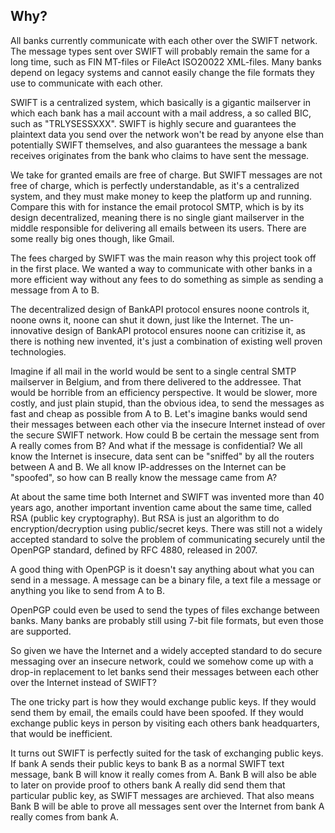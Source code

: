 ## Why?

All banks currently communicate with each other over the SWIFT network.
The message types sent over SWIFT will probably remain the same for a long time, such as FIN MT-files or FileAct ISO20022 XML-files.
Many banks depend on legacy systems and cannot easily change the file formats they use to communicate with each other.

SWIFT is a centralized system, which basically is a gigantic mailserver in which each bank has a mail account with a mail address, a so called BIC, such as "TRLYSESSXXX".
SWIFT is highly secure and guarantees the plaintext data you send over the network won't be read by anyone else than potentially SWIFT themselves,
and also guarantees the message a bank receives originates from the bank who claims to have sent the message.

We take for granted emails are free of charge. But SWIFT messages are not free of charge, which is perfectly understandable, as it's a centralized system, and they must make money to keep the platform up and running.
Compare this with for instance the email protocol SMTP, which is by its design decentralized, meaning there is no single giant mailserver in the middle responsible for delivering all emails between its users. There are some really big ones though, like Gmail.

The fees charged by SWIFT was the main reason why this project took off in the first place.
We wanted a way to communicate with other banks in a more efficient way without any fees to do something as simple as sending a message from A to B.

The decentralized design of BankAPI protocol ensures noone controls it, noone owns it, noone can shut it down, just like the Internet.
The un-innovative design of BankAPI protocol ensures noone can critizise it, as there is nothing new invented, it's just a combination of existing well proven technologies.

Imagine if all mail in the world would be sent to a single central SMTP mailserver in Belgium, and from there delivered to the addressee.
That would be horrible from an efficiency perspective.
It would be slower, more costly, and just plain stupid, than the obvious idea, to send the messages as fast and cheap as possible from A to B.
Let's imagine banks would send their messages between each other via the insecure Internet instead of over the secure SWIFT network.
How could B be certain the message sent from A really comes from B? And what if the message is confidential?
We all know the Internet is insecure, data sent can be "sniffed" by all the routers between A and B.
We all know IP-addresses on the Internet can be "spoofed", so how can B really know the message came from A?

At about the same time both Internet and SWIFT was invented more than 40 years ago, another important invention came about the same time, called RSA (public key cryptography).
But RSA is just an algorithm to do encryption/decryption using public/secret keys.
There was still not a widely accepted standard to solve the problem of communicating securely until the OpenPGP standard, defined by RFC 4880, released in 2007.

A good thing with OpenPGP is it doesn't say anything about what you can send in a message.
A message can be a binary file, a text file a message or anything you like to send from A to B.

OpenPGP could even be used to send the types of files exchange between banks.
Many banks are probably still using 7-bit file formats, but even those are supported.

So given we have the Internet and a widely accepted standard to do secure messaging over an insecure network,
could we somehow come up with a drop-in replacement to let banks send their messages between each other over the Internet instead of SWIFT?

The one tricky part is how they would exchange public keys. If they would send them by email, the emails could have been spoofed.
If they would exchange public keys in person by visiting each others bank headquarters, that would be inefficient.

It turns out SWIFT is perfectly suited for the task of exchanging public keys.
If bank A sends their public keys to bank B as a normal SWIFT text message, bank B will know it really comes from A.
Bank B will also be able to later on provide proof to others bank A really did send them that particular public key, as SWIFT messages are archieved.
That also means Bank B will be able to prove all messages sent over the Internet from bank A really comes from bank A.

